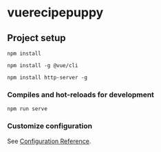 # vuerecipepuppy

## Project setup
```
npm install

npm install -g @vue/cli

npm install http-server -g
```

### Compiles and hot-reloads for development
```
npm run serve

```


### Customize configuration
See [Configuration Reference](https://cli.vuejs.org/config/).
